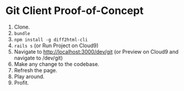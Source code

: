 # Git Client Proof-of-Concept

 1. Clone.
 1. `bundle`
 1. `npm install -g diff2html-cli`
 1. `rails s` (or Run Project on Cloud9)
 1. Navigate to [http://localhost:3000/dev/git](http://localhost:3000/dev/git) (or Preview on Cloud9 and navigate to /dev/git)
 1. Make any change to the codebase.
 1. Refresh the page.
 1. Play around.
 1. Profit.
